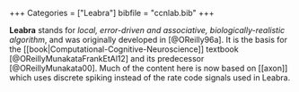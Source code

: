 +++
Categories = ["Leabra"]
bibfile = "ccnlab.bib"
+++

**Leabra** stands for _local, error-driven and associative, biologically-realistic algorithm_, and was originally developed in [@OReilly96a]. It is the basis for the [[book|Computational-Cognitive-Neuroscience]] textbook [@OReillyMunakataFrankEtAl12] and its predecessor [@OReillyMunakata00]. Much of the content here is now based on [[axon]] which uses discrete spiking instead of the rate code signals used in Leabra.


